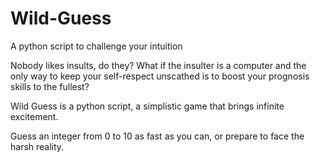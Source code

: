 # Wild-Guess
A python script to challenge your intuition

Nobody likes insults, do they?
What if the insulter is a computer and the only way to keep your self-respect unscathed is to boost your prognosis skills to the fullest?

Wild Guess is a python script, a simplistic game that brings infinite excitement.

Guess an integer from 0 to 10 as fast as you can, or prepare to face the harsh reality.
